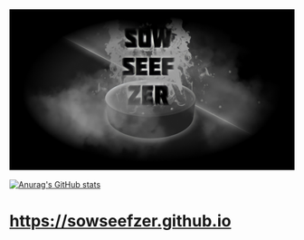 <img src="sowseefzer%201920x1080.jpg" alt="sowseefzer" width="720"/>

[![Anurag's GitHub stats](https://github-readme-stats.vercel.app/api?username=sowseefzer)](https://github.com/anuraghazra/github-readme-stats)
# https://sowseefzer.github.io
<!--
sowseefzer is a bat.
my discord - Sowseefzer#3404
-->
